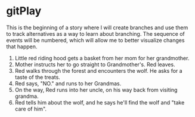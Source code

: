 # gitPlay
This is the beginning of a story where I will create branches and use them to track alternatives as a way to learn about branching. The sequence of events will be numbered,
which will allow me to better visualize changes that happen.

1. Little red riding hood gets a basket from her mom for her grandmother.
2. Mother instructs her to go straight to Grandmother's. Red leaves.
3. Red walks through the forest and encounters the wolf. He asks for a taste of the treats.
4. Red says, "NO." and runs to her Grandmas.
5. On the way, Red runs into her uncle, on his way back from visiting grandma.
6. Red tells him about the wolf, and he says he'll find the wolf and "take care of him".
